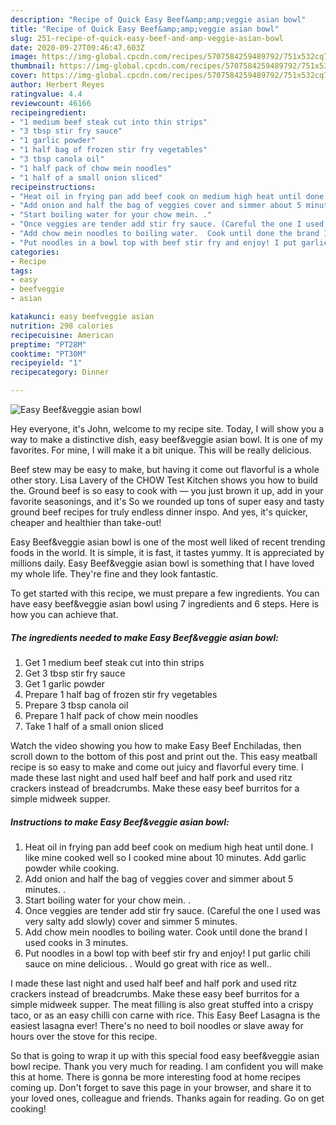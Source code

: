 ```yaml
---
description: "Recipe of Quick Easy Beef&amp;amp;veggie asian bowl"
title: "Recipe of Quick Easy Beef&amp;amp;veggie asian bowl"
slug: 251-recipe-of-quick-easy-beef-and-amp-veggie-asian-bowl
date: 2020-09-27T09:46:47.603Z
image: https://img-global.cpcdn.com/recipes/5707584259489792/751x532cq70/easy-beefveggie-asian-bowl-recipe-main-photo.jpg
thumbnail: https://img-global.cpcdn.com/recipes/5707584259489792/751x532cq70/easy-beefveggie-asian-bowl-recipe-main-photo.jpg
cover: https://img-global.cpcdn.com/recipes/5707584259489792/751x532cq70/easy-beefveggie-asian-bowl-recipe-main-photo.jpg
author: Herbert Reyes
ratingvalue: 4.4
reviewcount: 46166
recipeingredient:
- "1 medium beef steak cut into thin strips"
- "3 tbsp stir fry sauce"
- "1 garlic powder"
- "1 half bag of frozen stir fry vegetables"
- "3 tbsp canola oil"
- "1 half pack of chow mein noodles"
- "1 half of a small onion sliced"
recipeinstructions:
- "Heat oil in frying pan add beef cook on medium high heat until done. I like mine cooked well so I cooked mine about 10 minutes. Add garlic powder while cooking."
- "Add onion and half the bag of veggies cover and simmer about 5 minutes. ."
- "Start boiling water for your chow mein. ."
- "Once veggies are tender add stir fry sauce. (Careful the one I used was very salty add slowly) cover and simmer 5 minutes."
- "Add chow mein noodles to boiling water.  Cook until done the brand I used cooks in 3 minutes."
- "Put noodles in a bowl top with beef stir fry and enjoy! I put garlic chili sauce on mine delicious. . Would go great with rice as well.."
categories:
- Recipe
tags:
- easy
- beefveggie
- asian

katakunci: easy beefveggie asian 
nutrition: 298 calories
recipecuisine: American
preptime: "PT28M"
cooktime: "PT30M"
recipeyield: "1"
recipecategory: Dinner

---
```



![Easy Beef&amp;veggie asian bowl](https://img-global.cpcdn.com/recipes/5707584259489792/751x532cq70/easy-beefveggie-asian-bowl-recipe-main-photo.jpg)

Hey everyone, it's John, welcome to my recipe site. Today, I will show you a way to make a distinctive dish, easy beef&amp;veggie asian bowl. It is one of my favorites. For mine, I will make it a bit unique. This will be really delicious.

Beef stew may be easy to make, but having it come out flavorful is a whole other story. Lisa Lavery of the CHOW Test Kitchen shows you how to build the. Ground beef is so easy to cook with — you just brown it up, add in your favorite seasonings, and it&#39;s So we rounded up tons of super easy and tasty ground beef recipes for truly endless dinner inspo. And yes, it&#39;s quicker, cheaper and healthier than take-out!

Easy Beef&amp;veggie asian bowl is one of the most well liked of recent trending foods in the world. It is simple, it is fast, it tastes yummy. It is appreciated by millions daily. Easy Beef&amp;veggie asian bowl is something that I have loved my whole life. They're fine and they look fantastic.


To get started with this recipe, we must prepare a few ingredients. You can have easy beef&amp;veggie asian bowl using 7 ingredients and 6 steps. Here is how you can achieve that.

<!--inarticleads1-->

##### The ingredients needed to make Easy Beef&amp;veggie asian bowl:

1. Get 1 medium beef steak cut into thin strips
1. Get 3 tbsp stir fry sauce
1. Get 1 garlic powder
1. Prepare 1 half bag of frozen stir fry vegetables
1. Prepare 3 tbsp canola oil
1. Prepare 1 half pack of chow mein noodles
1. Take 1 half of a small onion sliced


Watch the video showing you how to make Easy Beef Enchiladas, then scroll down to the bottom of this post and print out the. This easy meatball recipe is so easy to make and come out juicy and flavorful every time. I made these last night and used half beef and half pork and used ritz crackers instead of breadcrumbs. Make these easy beef burritos for a simple midweek supper. 

<!--inarticleads2-->

##### Instructions to make Easy Beef&amp;veggie asian bowl:

1. Heat oil in frying pan add beef cook on medium high heat until done. I like mine cooked well so I cooked mine about 10 minutes. Add garlic powder while cooking.
1. Add onion and half the bag of veggies cover and simmer about 5 minutes. .
1. Start boiling water for your chow mein. .
1. Once veggies are tender add stir fry sauce. (Careful the one I used was very salty add slowly) cover and simmer 5 minutes.
1. Add chow mein noodles to boiling water.  Cook until done the brand I used cooks in 3 minutes.
1. Put noodles in a bowl top with beef stir fry and enjoy! I put garlic chili sauce on mine delicious. . Would go great with rice as well..


I made these last night and used half beef and half pork and used ritz crackers instead of breadcrumbs. Make these easy beef burritos for a simple midweek supper. The meat filling is also great stuffed into a crispy taco, or as an easy chilli con carne with rice. This Easy Beef Lasagna is the easiest lasagna ever! There&#39;s no need to boil noodles or slave away for hours over the stove for this recipe. 

So that is going to wrap it up with this special food easy beef&amp;veggie asian bowl recipe. Thank you very much for reading. I am confident you will make this at home. There is gonna be more interesting food at home recipes coming up. Don't forget to save this page in your browser, and share it to your loved ones, colleague and friends. Thanks again for reading. Go on get cooking!
